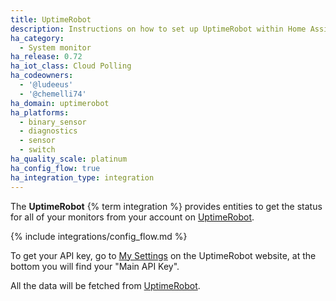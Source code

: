 ```yaml
---
title: UptimeRobot
description: Instructions on how to set up UptimeRobot within Home Assistant.
ha_category:
  - System monitor
ha_release: 0.72
ha_iot_class: Cloud Polling
ha_codeowners:
  - '@ludeeus'
  - '@chemelli74'
ha_domain: uptimerobot
ha_platforms:
  - binary_sensor
  - diagnostics
  - sensor
  - switch
ha_quality_scale: platinum
ha_config_flow: true
ha_integration_type: integration
---
```


The **UptimeRobot** {% term integration %} provides entities to get the status for all of your monitors from your account on [UptimeRobot]( https://uptimerobot.com).

{% include integrations/config_flow.md %}

To get your API key, go to [My Settings](https://uptimerobot.com/dashboard#mySettings) on the UptimeRobot website, at the bottom you will find your "Main API Key".

All the data will be fetched from [UptimeRobot](https://uptimerobot.com).
